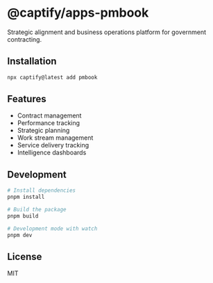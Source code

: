 # @captify/apps-pmbook

Strategic alignment and business operations platform for government contracting.

## Installation

```bash
npx captify@latest add pmbook
```

## Features

- Contract management
- Performance tracking
- Strategic planning
- Work stream management
- Service delivery tracking
- Intelligence dashboards

## Development

```bash
# Install dependencies
pnpm install

# Build the package
pnpm build

# Development mode with watch
pnpm dev
```

## License

MIT